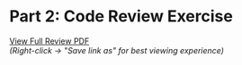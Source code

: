 # Part 2: Code Review Exercise
[View Full Review PDF](./Code_Review_Exercise.pdf)  
*(Right-click → "Save link as" for best viewing experience)*
